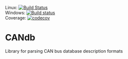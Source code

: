 Linux: [![Build Status](https://travis-ci.org/rkollataj/CANdbc.svg?branch=master)](https://travis-ci.org/rkollataj/CANdbc) <br />
Windows: [![Build status](https://ci.appveyor.com/api/projects/status/cq9bwxy8qc56fx9p/branch/master?svg=true)](https://ci.appveyor.com/project/rkollataj/candbc/branch/master) <br />
Coverage: [![codecov](https://codecov.io/gh/rkollataj/CANdbc/branch/master/graph/badge.svg)](https://codecov.io/gh/rkollataj/CANdbc)

# CANdb
Library for parsing CAN bus database description formats
